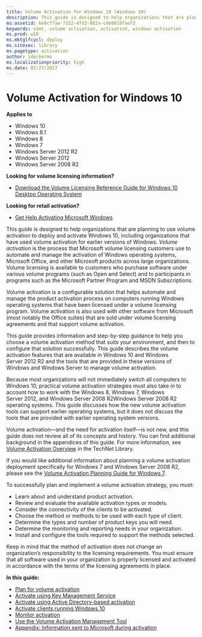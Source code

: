 ```yaml
---
title: Volume Activation for Windows 10 (Windows 10)
description: This guide is designed to help organizations that are planning to use volume activation to deploy and activate Windows 10, including organizations that have used volume activation for earlier versions of Windows.
ms.assetid: 6e8cffae-7322-4fd3-882a-cde68187aef2
keywords: vamt, volume activation, activation, windows activation
ms.prod: w10
ms.mktglfcycl: deploy
ms.sitesec: library
ms.pagetype: activation
author: jdeckerms
ms.localizationpriority: high
ms.date: 07/27/2017
---
```


# Volume Activation for Windows 10

**Applies to**
-   Windows 10
-   Windows 8.1
-   Windows 8
-   Windows 7
-   Windows Server 2012 R2
-   Windows Server 2012
-   Windows Server 2008 R2

**Looking for volume licensing information?**
-   [Download the Volume Licensing Reference Guide for Windows 10 Desktop Operating System](https://go.microsoft.com/fwlink/p/?LinkId=620104)

**Looking for retail activation?**
-   [Get Help Activating Microsoft Windows](https://go.microsoft.com/fwlink/p/?LinkId=618644)

This guide is designed to help organizations that are planning to use volume activation to deploy and activate Windows 10, including organizations that have used volume activation for earlier versions of Windows.
*Volume activation* is the process that Microsoft volume licensing customers use to automate and manage the activation of Windows operating systems, Microsoft Office, and other Microsoft products across large organizations. Volume licensing is available to customers who purchase software under various volume programs (such as Open and Select) and to participants in programs such as the Microsoft Partner Program and MSDN Subscriptions.

Volume activation is a configurable solution that helps automate and manage the product activation process on computers running Windows operating systems that have been licensed under a volume licensing program. Volume activation is also used with other software from Microsoft (most notably the Office suites) that are sold under volume licensing agreements and that support volume activation.

This guide provides information and step-by-step guidance to help you choose a volume activation method that suits your environment, and then to configure that solution successfully. This guide describes the volume activation features that are available in Windows 10 and Windows Server 2012 R2 and the tools that are provided in these versions of Windows and Windows Server to manage volume activation.

Because most organizations will not immediately switch all computers to Windows 10, practical volume activation strategies must also take in to account how to work with the Windows 8, Windows 7, Windows Server 2012, and Windows Server 2008 R2Windows Server 2008 R2 operating systems. This guide 
discusses how the new volume activation tools can support earlier operating systems, but it does not discuss the tools that are provided with earlier operating system versions.

Volume activation—and the need for activation itself—is not new, and this guide does not review all of its concepts and history. You can find additional background in the appendices of this guide. For more information, see [Volume Activation Overview](https://go.microsoft.com/fwlink/p/?LinkId=618209) in the TechNet Library.

If you would like additional information about planning a volume activation deployment specifically for Windows 7 and Windows Server 2008 R2, please see the [Volume Activation Planning Guide for Windows 7](https://go.microsoft.com/fwlink/p/?LinkId=618210).

To successfully plan and implement a volume activation strategy, you must:
-   Learn about and understand product activation.
-   Review and evaluate the available activation types or models.
-   Consider the connectivity of the clients to be activated.
-   Choose the method or methods to be used with each type of client.
-   Determine the types and number of product keys you will need.
-   Determine the monitoring and reporting needs in your organization.
-   Install and configure the tools required to support the methods selected.

Keep in mind that the method of activation does not change an organization’s responsibility to the licensing requirements. You must ensure that all software used in your organization is properly licensed and activated in accordance with the terms of the licensing agreements in place.

**In this guide:**
-   [Plan for volume activation](plan-for-volume-activation-client.md)
-   [Activate using Key Management Service](activate-using-key-management-service-vamt.md)
-   [Activate using Active Directory-based activation](activate-using-active-directory-based-activation-client.md)
-   [Activate clients running Windows 10](activate-windows-10-clients-vamt.md)
-   [Monitor activation](monitor-activation-client.md)
-   [Use the Volume Activation Management Tool](use-the-volume-activation-management-tool-client.md)
-   [Appendix: Information sent to Microsoft during activation](appendix-information-sent-to-microsoft-during-activation-client.md)
 